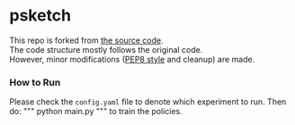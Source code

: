 # psketch

This repo is forked from [the source code](https://github.com/jacobandreas/psketch).  
The code structure mostly follows the original code.  
However, minor modifications ([PEP8 style](https://www.python.org/dev/peps/pep-0008/) and cleanup) are made. 

### How to Run
Please check the `config.yaml` file to denote which experiment to run.
Then do:
"""
python main.py
"""
to train the policies.
